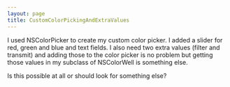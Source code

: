 ```yaml
---
layout: page
title: CustomColorPickingAndExtraValues
---
```




I used NSColorPicker <NSColorPickingCustom> to create my custom color picker.
I added a slider for red, green and blue and text fields.
I also need two extra values (filter and transmit) and adding those to the color picker is no problem but getting those values in my subclass of NSColorWell is something else.

Is this possible at all or should look for something else?

